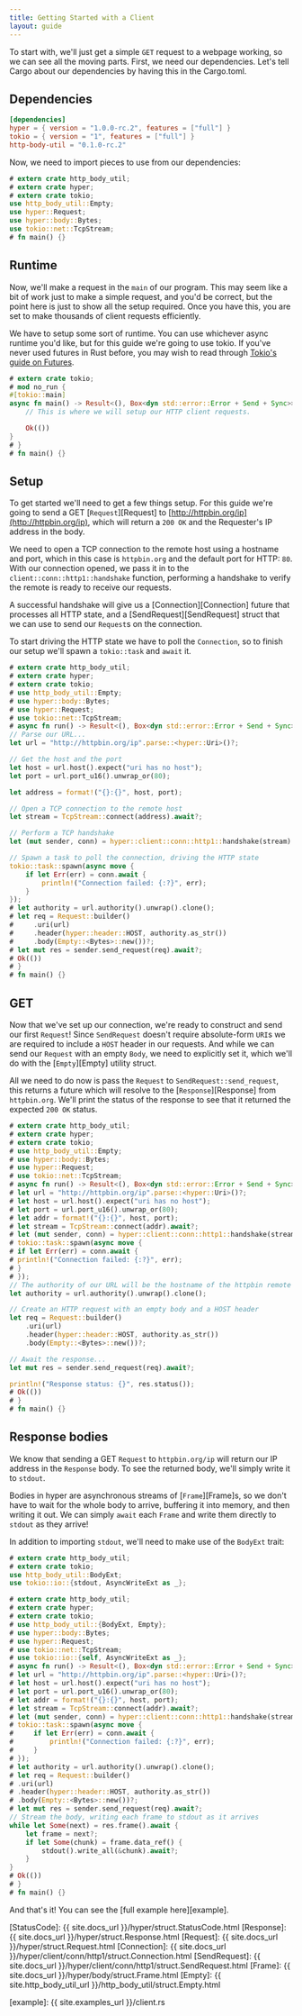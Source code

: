 ```yaml
---
title: Getting Started with a Client
layout: guide
---
```


To start with, we'll just get a simple `GET` request to a webpage working,
so we can see all the moving parts. First, we need our dependencies.
Let's tell Cargo about our dependencies by having this in the Cargo.toml.

## Dependencies

```toml
[dependencies]
hyper = { version = "1.0.0-rc.2", features = ["full"] }
tokio = { version = "1", features = ["full"] }
http-body-util = "0.1.0-rc.2"
```

Now, we need to import pieces to use from our dependencies:

```rust
# extern crate http_body_util;
# extern crate hyper;
# extern crate tokio;
use http_body_util::Empty;
use hyper::Request;
use hyper::body::Bytes;
use tokio::net::TcpStream;
# fn main() {}
```

## Runtime

Now, we'll make a request in the `main` of our program. This may seem
like a bit of work just to make a simple request, and you'd be correct,
but the point here is just to show all the setup required. Once you have this,
you are set to make thousands of client requests efficiently.

We have to setup some sort of runtime. You can use whichever async runtime you'd
like, but for this guide we're going to use tokio. If you've never used futures 
in Rust before, you may wish to read through [Tokio's guide on Futures][Tokio-Futures].

```rust
# extern crate tokio;
# mod no_run {
#[tokio::main]
async fn main() -> Result<(), Box<dyn std::error::Error + Send + Sync>> {
    // This is where we will setup our HTTP client requests.

    Ok(())
}
# }
# fn main() {}
```

## Setup

To get started we'll need to get a few things setup. For this guide we're
going to send a GET [`Request`][Request] to [http://httpbin.org/ip](http://httpbin.org/ip), 
which will return a `200 OK` and the Requester's IP address in the body. 

We need to open a TCP connection to the remote host using a hostname and port,
which in this case is `httpbin.org` and the default port for HTTP: `80`. With our
connection opened, we pass it in to the `client::conn::http1::handshake` function,
performing a handshake to verify the remote is ready to receive our requests. 

A successful handshake will give us a [Connection][Connection] future that processes
all HTTP state, and a [SendRequest][SendRequest] struct that we can use to send our 
`Request`s on the connection. 

To start driving the HTTP state we have to poll the `Connection`, so to finish our 
setup we'll spawn a `tokio::task` and `await` it.

```rust
# extern crate http_body_util;
# extern crate hyper;
# extern crate tokio;
# use http_body_util::Empty;
# use hyper::body::Bytes;
# use hyper::Request;
# use tokio::net::TcpStream;
# async fn run() -> Result<(), Box<dyn std::error::Error + Send + Sync>> {
// Parse our URL...
let url = "http://httpbin.org/ip".parse::<hyper::Uri>()?;

// Get the host and the port
let host = url.host().expect("uri has no host");
let port = url.port_u16().unwrap_or(80);

let address = format!("{}:{}", host, port);

// Open a TCP connection to the remote host
let stream = TcpStream::connect(address).await?;

// Perform a TCP handshake
let (mut sender, conn) = hyper::client::conn::http1::handshake(stream).await?;

// Spawn a task to poll the connection, driving the HTTP state
tokio::task::spawn(async move {
    if let Err(err) = conn.await {
        println!("Connection failed: {:?}", err);
    }
});
# let authority = url.authority().unwrap().clone();
# let req = Request::builder()
#     .uri(url)
#     .header(hyper::header::HOST, authority.as_str())
#     .body(Empty::<Bytes>::new())?;
# let mut res = sender.send_request(req).await?;
# Ok(())
# }
# fn main() {}
```

## GET

Now that we've set up our connection, we're ready to construct and send our first `Request`! 
Since `SendRequest` doesn't require absolute-form `URI`s we are required to include a `HOST` 
header in our requests. And while we can send our `Request` with an empty `Body`, we need to
explicitly set it, which we'll do with the [`Empty`][Empty] utility struct.

All we need to do now is pass the `Request` to `SendRequest::send_request`, this returns a 
future which will resolve to the [`Response`][Response] from `httpbin.org`. We'll print the
status of the response to see that it returned the expected `200 OK` status.

```rust
# extern crate http_body_util;
# extern crate hyper;
# extern crate tokio;
# use http_body_util::Empty;
# use hyper::body::Bytes;
# use hyper::Request;
# use tokio::net::TcpStream;
# async fn run() -> Result<(), Box<dyn std::error::Error + Send + Sync>> {
# let url = "http://httpbin.org/ip".parse::<hyper::Uri>()?;
# let host = url.host().expect("uri has no host");
# let port = url.port_u16().unwrap_or(80);
# let addr = format!("{}:{}", host, port);
# let stream = TcpStream::connect(addr).await?;
# let (mut sender, conn) = hyper::client::conn::http1::handshake(stream).await?;
# tokio::task::spawn(async move {
# if let Err(err) = conn.await {
# println!("Connection failed: {:?}", err);
# }
# });
// The authority of our URL will be the hostname of the httpbin remote
let authority = url.authority().unwrap().clone();

// Create an HTTP request with an empty body and a HOST header
let req = Request::builder()
    .uri(url)
    .header(hyper::header::HOST, authority.as_str())
    .body(Empty::<Bytes>::new())?;

// Await the response...
let mut res = sender.send_request(req).await?;

println!("Response status: {}", res.status());
# Ok(())
# }
# fn main() {}
```

## Response bodies

We know that sending a GET `Request` to `httpbin.org/ip` will return our IP address in
the `Response` body. To see the returned body, we'll simply write it to `stdout`.

Bodies in hyper are asynchronous streams of [`Frame`][Frame]s, so we don't have to wait for the
whole body to arrive, buffering it into memory, and then writing it out. We can simply 
`await` each `Frame` and write them directly to `stdout` as they arrive!

In addition to importing `stdout`, we'll need to make use of the `BodyExt` trait:

```rust
# extern crate http_body_util;
# extern crate tokio;
use http_body_util::BodyExt;
use tokio::io::{stdout, AsyncWriteExt as _};
```

```rust
# extern crate http_body_util;
# extern crate hyper;
# extern crate tokio;
# use http_body_util::{BodyExt, Empty};
# use hyper::body::Bytes;
# use hyper::Request;
# use tokio::net::TcpStream;
# use tokio::io::{self, AsyncWriteExt as _};
# async fn run() -> Result<(), Box<dyn std::error::Error + Send + Sync>> {
# let url = "http://httpbin.org/ip".parse::<hyper::Uri>()?;
# let host = url.host().expect("uri has no host");
# let port = url.port_u16().unwrap_or(80);
# let addr = format!("{}:{}", host, port);
# let stream = TcpStream::connect(addr).await?;
# let (mut sender, conn) = hyper::client::conn::http1::handshake(stream).await?;
# tokio::task::spawn(async move {
#     if let Err(err) = conn.await {
#         println!("Connection failed: {:?}", err);
#     }
# });
# let authority = url.authority().unwrap().clone();
# let req = Request::builder()
# .uri(url)
# .header(hyper::header::HOST, authority.as_str())
# .body(Empty::<Bytes>::new())?;
# let mut res = sender.send_request(req).await?;
// Stream the body, writing each frame to stdout as it arrives
while let Some(next) = res.frame().await {
    let frame = next?;
    if let Some(chunk) = frame.data_ref() {
        stdout().write_all(&chunk).await?;
    }
}
# Ok(())
# }
# fn main() {}
```
And that's it! You can see the [full example here][example].

[Tokio]: https://tokio.rs
[Tokio-Futures]: https://tokio.rs/tokio/tutorial/async
[StatusCode]: {{ site.docs_url }}/hyper/struct.StatusCode.html
[Response]: {{ site.docs_url }}/hyper/struct.Response.html
[Request]: {{ site.docs_url }}/hyper/struct.Request.html
[Connection]: {{ site.docs_url }}/hyper/client/conn/http1/struct.Connection.html
[SendRequest]: {{ site.docs_url }}/hyper/client/conn/http1/struct.SendRequest.html
[Frame]: {{ site.docs_url }}/hyper/body/struct.Frame.html
[Empty]: {{ site.http_body_util_url }}/http_body_util/struct.Empty.html

[example]: {{ site.examples_url }}/client.rs
